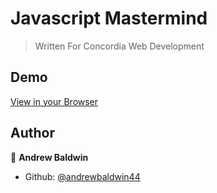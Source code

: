 # Javascript Mastermind
> Written For Concordia Web Development

## Demo

[View in your Browser](https://andrewbaldwin44.github.io/Javascript_Mastermind/)

## Author

👤 **Andrew Baldwin**

- Github: [@andrewbaldwin44](https://github.com/andrewbaldwin44)
